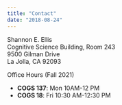 ```yaml
---
title: "Contact"
date: "2018-08-24"
---
```


Shannon E. Ellis <br />
Cognitive Science Building, Room 243 <br />
9500 Gilman Drive <br />
La Jolla, CA 92093 <br />

Office Hours (Fall 2021)  
- **COGS 137**: Mon 10AM-12 PM  
- **COGS 18**: Fri 10:30 AM-12:30 PM  
